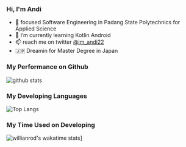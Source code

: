 ### Hi, I'm Andi
- :school: focused Software Engineering in Padang State Polytechnics for Applied Science
- 🌱 I’m currently learning Kotlin Android
- 📫 reach me on twitter [@im_andi22](https://twitter.com/im_andi22) 
- :jp: Dreamin for Master Degree in Japan

<!--
**Andi-IM/Andi-IM** is a ✨ _special_ ✨ repository because its `README.md` (this file) appears on your GitHub profile.


- 🔭 I’m currently working on ...
- 👯 I’m looking to collaborate on ...
- 🤔 I’m looking for help with ...
- 💬 Ask me about ...
- 😄 Pronouns: ...
- ⚡ Fun fact: ...
-->

### My Performance on Github
![github stats](https://github-readme-stats.vercel.app/api?username=Andi-IM&show_icons=true)

### My Developing Languages
![Top Langs](https://github-readme-stats.vercel.app/api/top-langs/?username=Andi-IM&layout=compact)

### My Time Used on Developing
![willianrod's wakatime stats](https://github-readme-stats.vercel.app/api/wakatime?username=Andi-IM)]
